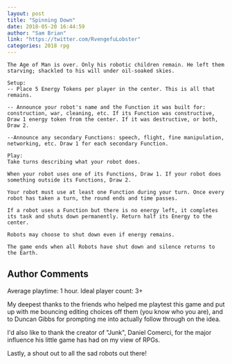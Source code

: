 ```yaml
---
layout: post
title: "Spinning Down"
date: 2018-05-20 16:44:59
author: "Sam Brian"
link: "https://twitter.com/RvengefuLobster"
categories: 2018 rpg
---
```

```
The Age of Man is over. Only his robotic children remain. He left them starving; shackled to his will under oil-soaked skies.

Setup:
-- Place 5 Energy Tokens per player in the center. This is all that remains.

-- Announce your robot's name and the Function it was built for: construction, war, cleaning, etc. If its Function was constructive, Draw 1 energy token from the center. If it was destructive, or both, Draw 2.

--Announce any secondary Functions: speech, flight, fine manipulation, networking, etc. Draw 1 for each secondary Function.

Play:
Take turns describing what your robot does.

When your robot uses one of its Functions, Draw 1. If your robot does something outside its Functions, Draw 2.

Your robot must use at least one Function during your turn. Once every robot has taken a turn, the round ends and time passes.

If a robot uses a Function but there is no energy left, it completes its task and shuts down permanently. Return half its Energy to the center.

Robots may choose to shut down even if energy remains.

The game ends when all Robots have shut down and silence returns to the Earth.
```
## Author Comments 

Average playtime: 1 hour.
Ideal player count: 3+

My deepest thanks to the friends who helped me playtest this game and put up with me bouncing editing choices off them (you know who you are), and to Duncan Gibbs for prompting me into actually follow through on the idea.

I'd also like to thank the creator of "Junk", Daniel Comerci, for the major influence his little game has had on my view of RPGs.

Lastly, a shout out to all the sad robots out there!
